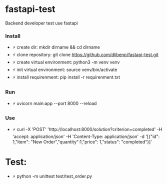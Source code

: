# fastapi-test
Backend developer test use fastapi

### Install
* ⚡ create dir: mkdir dirname && cd dirname
* ⚡ clone repository: git clone https://github.com/dlibenp/fastapi-test.git
* ⚡ create virtual environment: python3 -m venv venv
* ⚡ init virtual environment: source venv/bin/activate
* ⚡ install requirenment: pip install -r requirenment.txt

### Run
* ⚡ uvicorn main:app --port 8000 --reload

### Use
* ⚡ curl -X 'POST' 'http://localhost:8000/solution?criterion=completed' -H 'accept: application/json' -H 'Content-Type: application/json' -d '[{"id": 1,"item": "New Order","quantity":1,"price": 1,"status": "completed"}]'

# Test:
* ⚡ python -m unittest test/test_order.py
